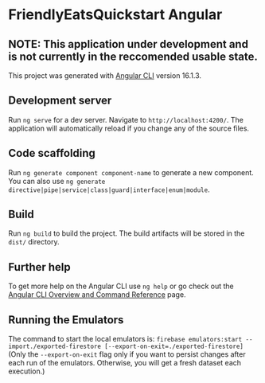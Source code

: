 # FriendlyEatsQuickstart Angular

## NOTE: This application **under development** and is **not currently in the reccomended usable state**.

This project was generated with [Angular CLI](https://github.com/angular/angular-cli) version 16.1.3.

## Development server

Run `ng serve` for a dev server. Navigate to `http://localhost:4200/`. The application will automatically reload if you change any of the source files.

## Code scaffolding

Run `ng generate component component-name` to generate a new component. You can also use `ng generate directive|pipe|service|class|guard|interface|enum|module`.

## Build

Run `ng build` to build the project. The build artifacts will be stored in the `dist/` directory.

## Further help

To get more help on the Angular CLI use `ng help` or go check out the [Angular CLI Overview and Command Reference](https://angular.io/cli) page.

## Running the Emulators
The command to start the local emulators is:
`firebase emulators:start --import./exported-firestore [--export-on-exit=./exported-firestore]`
(Only the `--export-on-exit` flag only if you want to persist changes after each run of the emulators. Otherwise, you will get a fresh dataset each execution.)

